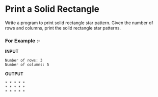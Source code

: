 # Print a Solid Rectangle

Write a program to print solid rectangle star pattern. Given the number of rows and columns, print the solid rectangle star patterns.

### For Example :-

**INPUT**
```
Number of rows: 3
Number of columns: 5
```

**OUTPUT**
```
* * * * *
* * * * *
* * * * *
```

